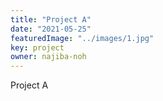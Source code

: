 ```yaml
---
title: "Project A"
date: "2021-05-25"
featuredImage: "../images/1.jpg"
key: project
owner: najiba-noh
---
```

Project A